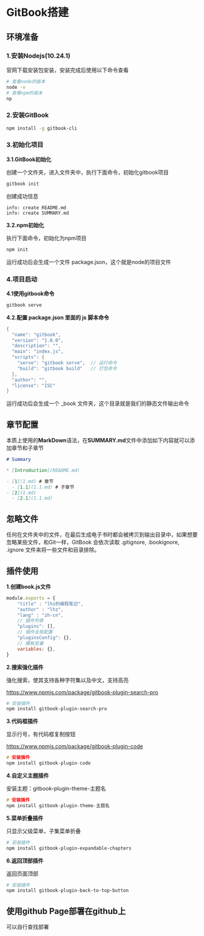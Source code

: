 # GitBook搭建

## 环境准备

### 1.安装Nodejs(10.24.1)

官网下载安装包安装，安装完成后使用以下命令查看

```bash
# 查看node的版本
node -v
# 查看npm的版本
np
```



### 2.安装GitBook

```bash
npm install -g gitbook-cli
```



### 3.初始化项目

**3.1.GitBook初始化**

创建一个文件夹，进入文件夹中，执行下面命令，初始化gitbook项目

```bash
gitbook init
```

创建成功信息

```
info: create README.md
info: create SUMMARY.md
```



**3.2.npm初始化**

执行下面命令，初始化为npm项目

```bash
npm init
```

运行成功后会生成一个文件 package.json，这个就是node的项目文件



### 4.项目启动

**4.1使用gitbook命令**

```bash
gitbook serve
```



**4.2.配置 package.json 里面的 js 脚本命令**

```c++
{
  "name": "gitbook",
  "version": "1.0.0",
  "description": "",
  "main": "index.js",
  "scripts": {
    "serve": "gitbook serve",  // 运行命令
    "build": "gitbook build"   // 打包命令
  },
  "author": "",
  "license": "ISC"
}
```

运行成功后会生成一个 _book 文件夹，这个目录就是我们的静态文件输出命令



## 章节配置

本质上使用的**MarkDown**语法，在**SUMMARY.md**文件中添加如下内容就可以添加章节和子章节

```markdown
# Summary

* [Introduction](README.md)

- [1](1.md) # 章节
  - [1.1](1.1.md) # 子章节
- [2](1.md)
  - [2.1](1.1.md)

```



## 忽略文件

任何在文件夹中的文件，在最后生成电子书时都会被拷贝到输出目录中，如果想要忽略某些文件，和Git一样，GitBook 会依次读取 .gitignore, .bookignore, .ignore 文件来将一些文件和目录排除。



## 插件使用

**1.创建book.js文件**

```javascript
module.exports = {
    "title" : "lhz的编程笔记",
    "author" : "lhz",
    "lang" : "zh-cn",
    // 插件列表
    "plugins": [],
    // 插件全局配置
    "pluginsConfig": {},
    // 模板变量
    variables: {},
}
```



**2.搜索强化插件**

强化搜索，使其支持各种字符集以及中文，支持高亮

https://www.npmjs.com/package/gitbook-plugin-search-pro

```bash
# 安装插件
npm install gitbook-plugin-search-pro
```



**3.代码框插件**

显示行号，有代码框复制按钮

https://www.npmjs.com/package/gitbook-plugin-code

```c++
# 安装插件
npm install gitbook-plugin-code
```



**4.自定义主题插件**

安装主题：gitbook-plugin-theme-主题名

```c++
# 安装插件
npm install gitbook-plugin-theme-主题名
```



**5.菜单折叠插件**

只显示父级菜单，子集菜单折叠

```bash
# 安装插件
npm install gitbook-plugin-expandable-chapters
```



**6.返回顶部插件**

返回页面顶部

```bash
# 安装插件
npm install gitbook-plugin-back-to-top-button
```



## 使用github Page部署在github上

可以自行查找部署